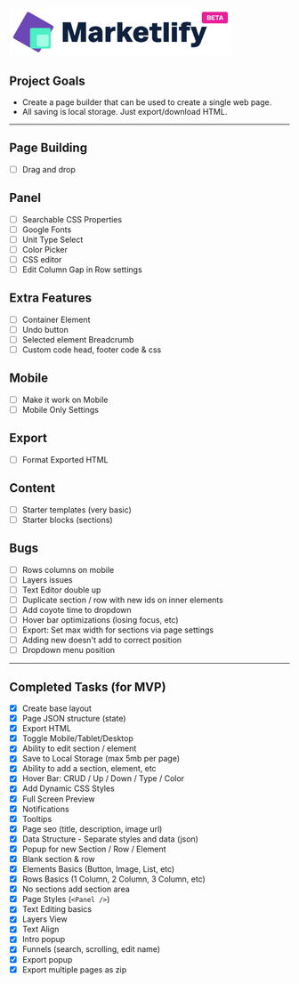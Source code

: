 <img src="/public/images/logo.png" width="400" />

## Project Goals

- Create a page builder that can be used to create a single web page.
- All saving is local storage. Just export/download HTML.

---

## Page Building

- [ ] Drag and drop

## Panel

- [ ] Searchable CSS Properties
- [ ] Google Fonts
- [ ] Unit Type Select
- [ ] Color Picker
- [ ] CSS editor
- [ ] Edit Column Gap in Row settings

## Extra Features

- [ ] Container Element
- [ ] Undo button
- [ ] Selected element Breadcrumb
- [ ] Custom code head, footer code & css

## Mobile

- [ ] Make it work on Mobile
- [ ] Mobile Only Settings

## Export

- [ ] Format Exported HTML

## Content

- [ ] Starter templates (very basic)
- [ ] Starter blocks (sections)

## Bugs

- [ ] Rows columns on mobile
- [ ] Layers issues
- [ ] Text Editor double up
- [ ] Duplicate section / row with new ids on inner elements
- [ ] Add coyote time to dropdown
- [ ] Hover bar optimizations (losing focus, etc)
- [ ] Export: Set max width for sections via page settings
- [ ] Adding new doesn't add to correct position
- [ ] Dropdown menu position

---

## Completed Tasks (for MVP)

- [x] Create base layout
- [x] Page JSON structure (state)
- [x] Export HTML
- [x] Toggle Mobile/Tablet/Desktop
- [x] Ability to edit section / element
- [x] Save to Local Storage (max 5mb per page)
- [x] Ability to add a section, element, etc
- [x] Hover Bar: CRUD / Up / Down / Type / Color
- [x] Add Dynamic CSS Styles
- [x] Full Screen Preview
- [x] Notifications
- [x] Tooltips
- [x] Page seo (title, description, image url)
- [x] Data Structure - Separate styles and data (json)
- [x] Popup for new Section / Row / Element
- [x] Blank section & row
- [x] Elements Basics (Button, Image, List, etc)
- [x] Rows Basics (1 Column, 2 Column, 3 Column, etc)
- [x] No sections add section area
- [x] Page Styles (`<Panel />`)
- [x] Text Editing basics
- [x] Layers View
- [x] Text Align
- [x] Intro popup
- [x] Funnels (search, scrolling, edit name)
- [x] Export popup
- [x] Export multiple pages as zip
